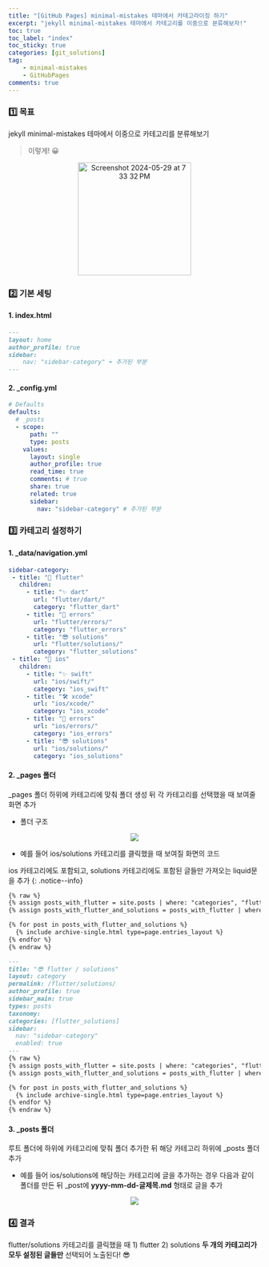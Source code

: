 ```yaml
---
title: "[GitHub Pages] minimal-mistakes 테마에서 카테고라이징 하기"
excerpt: "jekyll minimal-mistakes 테마에서 카테고리를 이중으로 분류해보자!"
toc: true
toc_label: "index"
toc_sticky: true
categories: [git_solutions]
tag:
    - minimal-mistakes
    - GitHubPages
comments: true
---
```


### 1️⃣ 목표
jekyll minimal-mistakes 테마에서 이중으로 카테고리를 분류해보기
> 이렇게! 😀
<p align="center"><img width="226" alt="Screenshot 2024-05-29 at 7 33 32 PM" src="https://github.com/sseymorr/sseymorr.github.io/assets/169756711/53f03224-a1bf-4466-8469-f5b73adc02cc"></p>

### 2️⃣ 기본 세팅
#### 1. index.html
```md
---
layout: home
author_profile: true
sidebar:
    nav: "sidebar-category" ⬅️ 추가된 부분
---
```
#### 2. _config.yml
```yml
# Defaults
defaults:
  # _posts
  - scope:
      path: ""
      type: posts
    values:
      layout: single
      author_profile: true
      read_time: true
      comments: # true
      share: true
      related: true
      sidebar:
        nav: "sidebar-category" # 추가된 부분
```

### 3️⃣ 카테고리 설정하기 
#### 1. _data/navigation.yml
 ```yml
sidebar-category:
  - title: "🖤 flutter"
    children:
      - title: "✨ dart"
        url: "flutter/dart/"
        category: "flutter_dart"
      - title: "🚫 errors"
        url: "flutter/errors/"
        category: "flutter_errors"
      - title: "😎 solutions"
        url: "flutter/solutions/"
        category: "flutter_solutions"
  - title: "🖤 ios"
    children:
      - title: "✨ swift"
        url: "ios/swift/"
        category: "ios_swift"
      - title: "🛠️ xcode"
        url: "ios/xcode/"
        category: "ios_xcode"
      - title: "🚫 errors"
        url: "ios/errors/"
        category: "ios_errors"
      - title: "😎 solutions"
        url: "ios/solutions/"
        category: "ios_solutions"
 ```
#### 2. _pages 폴더
_pages 폴더 하위에 카테고리에 맞춰 폴더 생성 뒤 각 카테고리를 선택했을 때 보여줄 화면 추가
- 폴더 구조

<p align="center"><img src="https://github.com/sseymorr/sseymorr.github.io/assets/169756711/67f70570-b8f2-43f0-ab31-8d25ec42f9cb"></p>

- 예를 들어 ios/solutions 카테고리를 클릭했을 때 보여질 화면의 코드

ios 카테고리에도 포함되고, solutions 카테고리에도 포함된 글들만 가져오는 liquid문을 추가
{: .notice--info}
```md
{% raw %}
{% assign posts_with_flutter = site.posts | where: "categories", "flutter" %}
{% assign posts_with_flutter_and_solutions = posts_with_flutter | where: "categories", "solutions" %}

{% for post in posts_with_flutter_and_solutions %}
  {% include archive-single.html type=page.entries_layout %}
{% endfor %}
{% endraw %}
```
```md
---
title: "😎 flutter / solutions"
layout: category
permalink: /flutter/solutions/
author_profile: true
sidebar_main: true
types: posts
taxonomy:
categories: [flutter_solutions]
sidebar:
  nav: "sidebar-category"
  enabled: true
---
{% raw %}
{% assign posts_with_flutter = site.posts | where: "categories", "flutter" %}
{% assign posts_with_flutter_and_solutions = posts_with_flutter | where: "categories", "solutions" %}

{% for post in posts_with_flutter_and_solutions %}
  {% include archive-single.html type=page.entries_layout %}
{% endfor %}
{% endraw %}
```
#### 3. _posts 폴더
루트 폴더에 하위에 카테고리에 맞춰 폴더 추가한 뒤 해당 카테고리 하위에 _posts 폴더 추가
- 예를 들어 ios/solutions에 해당하는 카테고리에 글을 추가하는 경우 다음과 같이 폴더를 만든 뒤 _post에 **yyyy-mm-dd-글제목.md** 형태로 글을 추가

<p align="center"><img src="https://github.com/sseymorr/sseymorr.github.io/assets/169756711/fde6c4c7-3a5f-4673-ae7e-e79c8698f4c8"></p>

### 4️⃣ 결과
flutter/solutions 카테고리를 클릭했을 때 1) flutter 2) solutions **두 개의 카테고리가 모두 설정된 글들만** 선택되어 노출된다! 😎